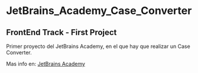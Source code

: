 # JetBrains_Academy_Case_Converter
## FrontEnd Track - First Project

Primer proyecto del JetBrains Academy, en el que hay que realizar un Case Converter.

Mas info en: <a href="https://hyperskill.org/projects/193?track=5" target="_blank">JetBrains Academy</a>


